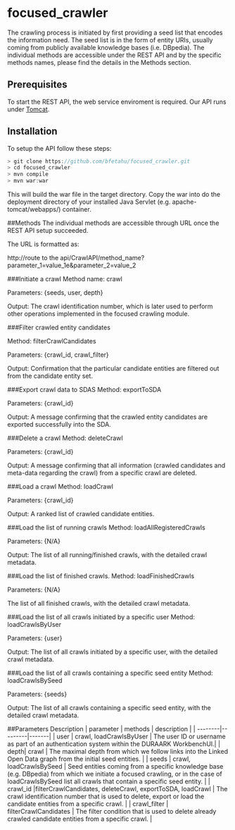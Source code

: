 # focused_crawler

The crawling process is initiated by first providing a seed list that encodes the information need.
The seed list is in the form of entity URIs, usually coming from publicly available knowledge bases (i.e. DBpedia). 
The individual methods are accessible under the REST API and by the specific methods names, please find the details in the Methods section.

## Prerequisites
To start the REST API, the web service enviroment is required. Our API runs under [Tomcat](http://tomcat.apache.org/).

## Installation

To setup the API follow these steps:

```js
> git clone https://github.com/bfetahu/focused_crawler.git
> cd focused_crawler
> mvn compile
> mvn war:war
```
This will build the war file in the target directory.
Copy the war into do the deployment directory of your installed Java Servlet (e.g. apache-tomcat/webapps/) container.

##Methods
The individual methods are accessible through URL once the REST API setup succeeded. 

The URL is formatted as: 

http://route to the api/CrawlAPI/method_name?parameter_1=value_1e&parameter_2=value_2

###Initiate a crawl
Method name: crawl

Parameters: {seeds, user, depth}

Output: The crawl identification number, which is later used to perform other operations implemented in the focused crawling module.

###Filter crawled entity candidates

Method: filterCrawlCandidates

Parameters: {crawl_id, crawl_filter}

Output: Confirmation that the particular candidate entities are filtered out from the candidate entity set.

###Export crawl data to SDAS
Method: exportToSDA

Parameters: {crawl_id}

Output: A message confirming that the crawled entity candidates are exported
successfully into the SDA.

###Delete a crawl
Method: deleteCrawl

Parameters: {crawl_id}

Output: A message confirming that all information (crawled candidates and meta-data regarding the crawl) from a specific crawl are deleted.

###Load a crawl
Method: loadCrawl

Parameters: {crawl_id}

Output: A ranked list of crawled candidate entities.

###Load the list of running crawls
Method: loadAllRegisteredCrawls

Parameters: {N/A}

Output: The list of all running/finished crawls, with the detailed crawl metadata.

###Load the list of finished crawls.
Method: loadFinishedCrawls

Parameters: {N/A}

The list of all finished crawls, with the detailed crawl metadata.

###Load the list of all crawls initiated by a specific user
Method: loadCrawlsByUser

Parameters: {user}

Output: The list of all crawls initiated by a specific user, with the detailed crawl
metadata.

###Load the list of all crawls containing a specific seed entity
Method: loadCrawlsBySeed

Parameters: {seeds}

Output: The list of all crawls containing a specific seed entity, with the detailed
crawl metadata.

##Parameters Description
| parameter     | methods             | description |
| --------|---------|-------|
| user  | crawl, loadCrawlsByUser   | The user ID or username as part of an authentication system within the DURAARK WorkbenchUI.|
| depth| crawl | The maximal depth from which we follow links into the Linked Open Data graph from the initial seed entities.  |
| seeds  | crawl, loadCrawlsBySeed   | Seed entities coming from a specific knowledge base (e.g. DBpedia) from which we initiate a focused crawling, or in the case of loadCrawlsBySeed list all crawls that contain a specific seed entity.    |
| crawl_id  |filterCrawlCandidates, deleteCrawl, exportToSDA, loadCrawl | The crawl identification number that is used to delete, export or load the candidate entities from a specific crawl.    |
| crawl_filter  | filterCrawlCandidates | The filter condition that is used to delete already crawled candidate entities from a specific crawl.  |
